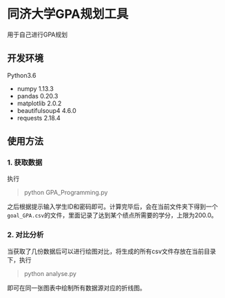 

# 同济大学GPA规划工具

用于自己进行GPA规划

## 开发环境

Python3.6

- numpy 1.13.3
- pandas 0.20.3
- matplotlib 2.0.2
- beautifulsoup4 4.6.0
- requests 2.18.4

## 使用方法

### 1. 获取数据

执行

> python GPA_Programming.py

之后根据提示输入学生ID和密码即可。计算完毕后，会在当前文件夹下得到一个`goal_GPA.csv`的文件，里面记录了达到某个绩点所需要的学分，上限为200.0。

### 2. 对比分析

当获取了几份数据后可以进行绘图对比，将生成的所有csv文件存放在当前目录下，执行

> python analyse.py

即可在同一张图表中绘制所有数据源对应的折线图。